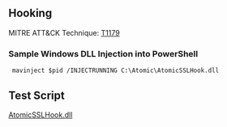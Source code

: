 ## Hooking

MITRE ATT&CK Technique: [T1179](https://attack.mitre.org/wiki/Technique/T1179)

### Sample Windows DLL Injection into PowerShell

     mavinject $pid /INJECTRUNNING C:\Atomic\AtomicSSLHook.dll

## Test Script

[AtomicSSLHook.dll](https://github.com/redcanaryco/atomic-red-team/blob/master/Windows/Payloads/Hooking/)
